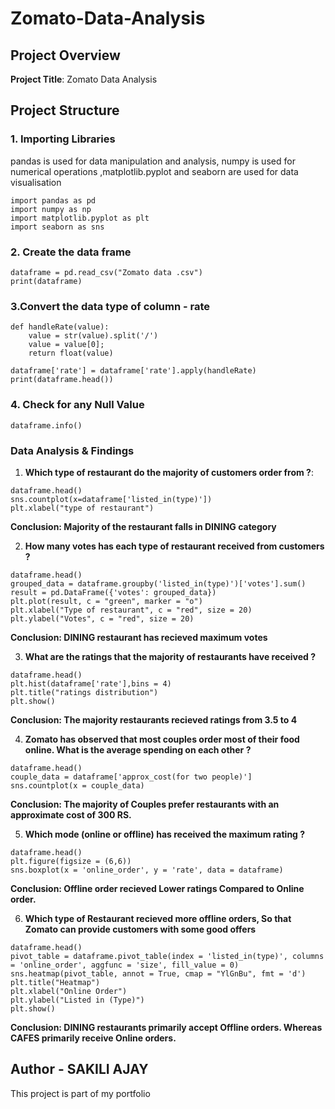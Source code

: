 # Zomato-Data-Analysis

## Project Overview

**Project Title**: Zomato Data Analysis

## Project Structure

### 1. Importing Libraries
pandas is used for data manipulation and analysis, numpy is used for numerical operations ,matplotlib.pyplot and seaborn are used for data visualisation

```
import pandas as pd
import numpy as np
import matplotlib.pyplot as plt
import seaborn as sns
```

### 2. Create the data frame

```
dataframe = pd.read_csv("Zomato data .csv")
print(dataframe)
```

### 3.Convert the data type of column - rate

```
def handleRate(value):
    value = str(value).split('/')
    value = value[0];
    return float(value)

dataframe['rate'] = dataframe['rate'].apply(handleRate)
print(dataframe.head())
```

### 4. Check for any Null Value

```
dataframe.info()
```

### Data Analysis & Findings

1. **Which type of restaurant do the majority of customers order from ?**:
```
dataframe.head()
sns.countplot(x=dataframe['listed_in(type)'])
plt.xlabel("type of restaurant")
```
  **Conclusion: Majority of the restaurant falls in DINING category**
  

2. **How many votes has each type of restaurant received from customers ?**
```
dataframe.head()
grouped_data = dataframe.groupby('listed_in(type)')['votes'].sum()
result = pd.DataFrame({'votes': grouped_data})
plt.plot(result, c = "green", marker = "o")
plt.xlabel("Type of restaurant", c = "red", size = 20)
plt.ylabel("Votes", c = "red", size = 20)
```
  **Conclusion: DINING restaurant has recieved maximum votes**
  

3. **What are the ratings that the majority of restaurants have received ?**
```
dataframe.head()
plt.hist(dataframe['rate'],bins = 4)
plt.title("ratings distribution")
plt.show()
```
  **Conclusion: The majority restaurants recieved ratings from 3.5 to 4**
  

4. **Zomato has observed that most couples order most of their food online. What is the average spending on each other ?**
```
dataframe.head()
couple_data = dataframe['approx_cost(for two people)']
sns.countplot(x = couple_data)
```
**Conclusion: The majority of Couples prefer restaurants with an approximate cost of 300 RS.**

5. **Which mode (online or offline) has received the maximum rating ?**
```
dataframe.head()
plt.figure(figsize = (6,6))
sns.boxplot(x = 'online_order', y = 'rate', data = dataframe)
```
**Conclusion: Offline order recieved Lower ratings Compared to Online order.**

6. **Which type of Restaurant recieved more offline orders, So that Zomato can provide customers with some good offers**
```
dataframe.head()
pivot_table = dataframe.pivot_table(index = 'listed_in(type)', columns = 'online_order', aggfunc = 'size', fill_value = 0)
sns.heatmap(pivot_table, annot = True, cmap = "YlGnBu", fmt = 'd')
plt.title("Heatmap")
plt.xlabel("Online Order")
plt.ylabel("Listed in (Type)")
plt.show()
```
**Conclusion: DINING restaurants primarily accept Offline orders. Whereas CAFES primarily receive Online orders.**

## Author - SAKILI AJAY
This project is part of my portfolio


